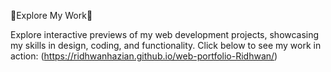 🌟Explore My Work🌟

Explore interactive previews of my web development projects, showcasing my skills in design, coding, and functionality. Click below to see my work in action:
(https://ridhwanhazian.github.io/web-portfolio-Ridhwan/)
